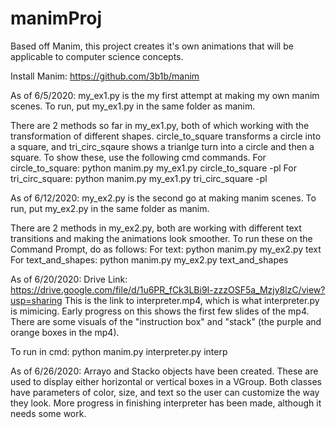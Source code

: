 # manimProj
Based off Manim, this project creates it's own animations that will be applicable to computer science concepts.

Install Manim: https://github.com/3b1b/manim

As of 6/5/2020:
my_ex1.py is the my first attempt at making my own manim scenes. To run, put my_ex1.py in the same folder as manim.

There are 2 methods so far in my_ex1.py, both of which working with the transformation of different shapes. circle_to_square
transforms a circle into a square, and tri_circ_sqaure shows a trianlge turn into a circle and then a square. To show these, use
the following cmd commands.
For circle_to_square: python manim.py my_ex1.py circle_to_square -pl
For tri_circ_square: python manim.py my_ex1.py tri_circ_square  -pl


As of 6/12/2020:
my_ex2.py is the second go at making manim scenes. To run, put my_ex2.py in the same folder as manim.

There are 2 methods in my_ex2.py, both are working with different text transitions and making the animations look smoother. To run these on the Command Prompt, do as follows:
For text: python manim.py my_ex2.py text
For text_and_shapes: python manim.py my_ex2.py text_and_shapes

As of 6/20/2020:
Drive Link: https://drive.google.com/file/d/1u6PR_fCk3LBi9I-zzzOSF5a_Mzjy8lzC/view?usp=sharing
This is the link to interpreter.mp4, which is what interpreter.py is mimicing. Early progress on this shows the first few
slides of the mp4. There are some visuals of the "instruction box" and "stack" (the purple and orange boxes in the mp4).

To run in cmd: python manim.py interpreter.py interp

As of 6/26/2020:
Arrayo and Stacko objects have been created. These are used to display either horizontal or vertical boxes in a VGroup. Both classes have parameters of color, size, and text so the user can customize the way they look. More progress in finishing interpreter has been made, although it needs some work.
